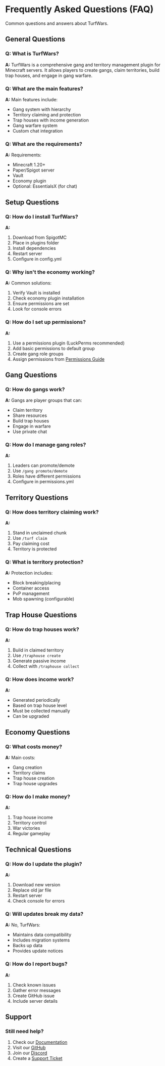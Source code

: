 # Frequently Asked Questions (FAQ)

Common questions and answers about TurfWars.

## General Questions

### Q: What is TurfWars?
**A:** TurfWars is a comprehensive gang and territory management plugin for Minecraft servers. It allows players to create gangs, claim territories, build trap houses, and engage in gang warfare.

### Q: What are the main features?
**A:** Main features include:
- Gang system with hierarchy
- Territory claiming and protection
- Trap houses with income generation
- Gang warfare system
- Custom chat integration

### Q: What are the requirements?
**A:** Requirements:
- Minecraft 1.20+
- Paper/Spigot server
- Vault
- Economy plugin
- Optional: EssentialsX (for chat)

## Setup Questions

### Q: How do I install TurfWars?
**A:** 
1. Download from SpigotMC
2. Place in plugins folder
3. Install dependencies
4. Restart server
5. Configure in config.yml

### Q: Why isn't the economy working?
**A:** Common solutions:
1. Verify Vault is installed
2. Check economy plugin installation
3. Ensure permissions are set
4. Look for console errors

### Q: How do I set up permissions?
**A:** 
1. Use a permissions plugin (LuckPerms recommended)
2. Add basic permissions to default group
3. Create gang role groups
4. Assign permissions from [Permissions Guide](permissions.md)

## Gang Questions

### Q: How do gangs work?
**A:** Gangs are player groups that can:
- Claim territory
- Share resources
- Build trap houses
- Engage in warfare
- Use private chat

### Q: How do I manage gang roles?
**A:** 
1. Leaders can promote/demote
2. Use `/gang promote/demote`
3. Roles have different permissions
4. Configure in permissions.yml

## Territory Questions

### Q: How does territory claiming work?
**A:** 
1. Stand in unclaimed chunk
2. Use `/turf claim`
3. Pay claiming cost
4. Territory is protected

### Q: What is territory protection?
**A:** Protection includes:
- Block breaking/placing
- Container access
- PvP management
- Mob spawning (configurable)

## Trap House Questions

### Q: How do trap houses work?
**A:**
1. Build in claimed territory
2. Use `/traphouse create`
3. Generate passive income
4. Collect with `/traphouse collect`

### Q: How does income work?
**A:**
- Generated periodically
- Based on trap house level
- Must be collected manually
- Can be upgraded

## Economy Questions

### Q: What costs money?
**A:** Main costs:
- Gang creation
- Territory claims
- Trap house creation
- Trap house upgrades

### Q: How do I make money?
**A:**
1. Trap house income
2. Territory control
3. War victories
4. Regular gameplay

## Technical Questions

### Q: How do I update the plugin?
**A:**
1. Download new version
2. Replace old jar file
3. Restart server
4. Check console for errors

### Q: Will updates break my data?
**A:** No, TurfWars:
- Maintains data compatibility
- Includes migration systems
- Backs up data
- Provides update notices

### Q: How do I report bugs?
**A:**
1. Check known issues
2. Gather error messages
3. Create GitHub issue
4. Include server details

## Support

### Still need help?
1. Check our [Documentation](index.md)
2. Visit our [GitHub](https://github.com/ZutedTV/Turf-Wars)
3. Join our [Discord](https://discord.gg/your-invite-here)
4. Create a [Support Ticket](https://github.com/ZutedTV/Turf-Wars/issues)
